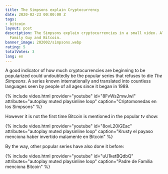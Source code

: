 ```yaml
---
title: The Simpsons explain Cryptocurrency
date: 2020-02-23 00:00:00 Z
tags:
- bitcoin
layout: post
description: The Simpsons explain cryptocurrencies in a small video. Also video of
  Family Guy and Bitcoin.
banner_image: 202002/simpsons.webp
rating: 5
totalVotes: 3
lang: en
---
```


A good indicator of how much cryptocurrencies are beginning to be popularized could undoubtedly be the popular series that refuses to die *The Simpsons*. A series known internationally and translated into countless languages ​​seen by people of all ages since it began in 1989.

{% include video.html provider="youtube" id="8FvWs2mwJwI" attributes="autoplay muted playsinline loop" caption="Criptomonedas en los Simpsons" %}

However it is not the first time Bitcoin is mentioned in the popular tv show:

{% include video.html provider="youtube" id="8ovL20iGEac" attributes="autoplay muted playsinline loop" caption="Krusty el payaso menciona haber invertido malamente en Bitcoin" %}

By the way, other popular series have also done it before:

{% include video.html provider="youtube" id="uU1ketBQdbQ" attributes="autoplay muted playsinline loop" caption="Padre de Familia menciona Bitcoin" %}


